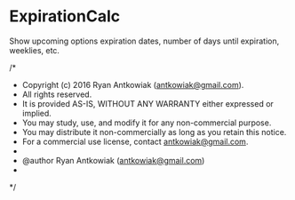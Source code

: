 # ExpirationCalc
Show upcoming options expiration dates, number of days until expiration, weeklies, etc.


/*
 * Copyright (c) 2016 Ryan Antkowiak (antkowiak@gmail.com).
 * All rights reserved.
 * It is provided AS-IS, WITHOUT ANY WARRANTY either expressed or implied.
 * You may study, use, and modify it for any non-commercial purpose.
 * You may distribute it non-commercially as long as you retain this notice.
 * For a commercial use license, contact antkowiak@gmail.com.
 * 
 * @author	Ryan Antkowiak (antkowiak@gmail.com)
 * 
 */
